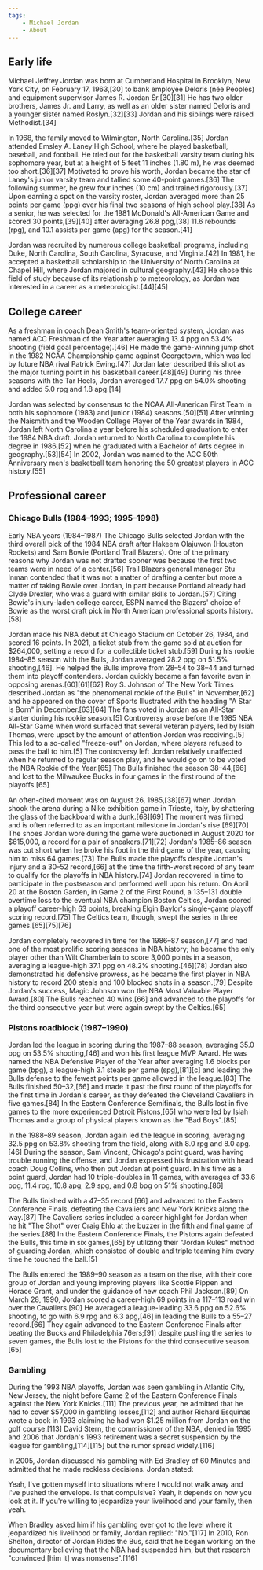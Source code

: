 ```yaml
---
tags:
    - Michael Jordan
    - About
---
```



## Early life

Michael Jeffrey Jordan was born at Cumberland Hospital in Brooklyn, New York City, on February 17, 1963,[30] to bank employee Deloris (née Peoples) and equipment supervisor James R. Jordan Sr.[30][31] He has two older brothers, James Jr. and Larry, as well as an older sister named Deloris and a younger sister named Roslyn.[32][33] Jordan and his siblings were raised Methodist.[34]

In 1968, the family moved to Wilmington, North Carolina.[35] Jordan attended Emsley A. Laney High School, where he played basketball, baseball, and football. He tried out for the basketball varsity team during his sophomore year, but at a height of 5 feet 11 inches (1.80 m), he was deemed too short.[36][37] Motivated to prove his worth, Jordan became the star of Laney's junior varsity team and tallied some 40-point games.[36] The following summer, he grew four inches (10 cm) and trained rigorously.[37] Upon earning a spot on the varsity roster, Jordan averaged more than 25 points per game (ppg) over his final two seasons of high school play.[38] As a senior, he was selected for the 1981 McDonald's All-American Game and scored 30 points,[39][40] after averaging 26.8 ppg,[38] 11.6 rebounds (rpg), and 10.1 assists per game (apg) for the season.[41]

Jordan was recruited by numerous college basketball programs, including Duke, North Carolina, South Carolina, Syracuse, and Virginia.[42] In 1981, he accepted a basketball scholarship to the University of North Carolina at Chapel Hill, where Jordan majored in cultural geography.[43] He chose this field of study because of its relationship to meteorology, as Jordan was interested in a career as a meteorologist.[44][45]

## College career

As a freshman in coach Dean Smith's team-oriented system, Jordan was named ACC Freshman of the Year after averaging 13.4 ppg on 53.4% shooting (field goal percentage).[46] He made the game-winning jump shot in the 1982 NCAA Championship game against Georgetown, which was led by future NBA rival Patrick Ewing.[47] Jordan later described this shot as the major turning point in his basketball career.[48][49] During his three seasons with the Tar Heels, Jordan averaged 17.7 ppg on 54.0% shooting and added 5.0 rpg and 1.8 apg.[14]

Jordan was selected by consensus to the NCAA All-American First Team in both his sophomore (1983) and junior (1984) seasons.[50][51] After winning the Naismith and the Wooden College Player of the Year awards in 1984, Jordan left North Carolina a year before his scheduled graduation to enter the 1984 NBA draft. Jordan returned to North Carolina to complete his degree in 1986,[52] when he graduated with a Bachelor of Arts degree in geography.[53][54] In 2002, Jordan was named to the ACC 50th Anniversary men's basketball team honoring the 50 greatest players in ACC history.[55]

## Professional career

### Chicago Bulls (1984–1993; 1995–1998)
Early NBA years (1984–1987)
The Chicago Bulls selected Jordan with the third overall pick of the 1984 NBA draft after Hakeem Olajuwon (Houston Rockets) and Sam Bowie (Portland Trail Blazers). One of the primary reasons why Jordan was not drafted sooner was because the first two teams were in need of a center.[56] Trail Blazers general manager Stu Inman contended that it was not a matter of drafting a center but more a matter of taking Bowie over Jordan, in part because Portland already had Clyde Drexler, who was a guard with similar skills to Jordan.[57] Citing Bowie's injury-laden college career, ESPN named the Blazers' choice of Bowie as the worst draft pick in North American professional sports history.[58]

Jordan made his NBA debut at Chicago Stadium on October 26, 1984, and scored 16 points. In 2021, a ticket stub from the game sold at auction for $264,000, setting a record for a collectible ticket stub.[59] During his rookie 1984–85 season with the Bulls, Jordan averaged 28.2 ppg on 51.5% shooting,[46]. He helped the Bulls improve from 28–54 to 38–44 and turned them into playoff contenders. Jordan quickly became a fan favorite even in opposing arenas.[60][61][62] Roy S. Johnson of The New York Times described Jordan as "the phenomenal rookie of the Bulls" in November,[62] and he appeared on the cover of Sports Illustrated with the heading "A Star Is Born" in December.[63][64] The fans voted in Jordan as an All-Star starter during his rookie season.[5] Controversy arose before the 1985 NBA All-Star Game when word surfaced that several veteran players, led by Isiah Thomas, were upset by the amount of attention Jordan was receiving.[5] This led to a so-called "freeze-out" on Jordan, where players refused to pass the ball to him.[5] The controversy left Jordan relatively unaffected when he returned to regular season play, and he would go on to be voted the NBA Rookie of the Year.[65] The Bulls finished the season 38–44,[66] and lost to the Milwaukee Bucks in four games in the first round of the playoffs.[65]

An often-cited moment was on August 26, 1985,[38][67] when Jordan shook the arena during a Nike exhibition game in Trieste, Italy, by shattering the glass of the backboard with a dunk.[68][69] The moment was filmed and is often referred to as an important milestone in Jordan's rise.[69][70] The shoes Jordan wore during the game were auctioned in August 2020 for $615,000, a record for a pair of sneakers.[71][72] Jordan's 1985–86 season was cut short when he broke his foot in the third game of the year, causing him to miss 64 games.[73] The Bulls made the playoffs despite Jordan's injury and a 30–52 record,[66] at the time the fifth-worst record of any team to qualify for the playoffs in NBA history.[74] Jordan recovered in time to participate in the postseason and performed well upon his return. On April 20 at the Boston Garden, in Game 2 of the First Round, a 135–131 double overtime loss to the eventual NBA champion Boston Celtics, Jordan scored a playoff career-high 63 points, breaking Elgin Baylor's single-game playoff scoring record.[75] The Celtics team, though, swept the series in three games.[65][75][76]

Jordan completely recovered in time for the 1986–87 season,[77] and had one of the most prolific scoring seasons in NBA history; he became the only player other than Wilt Chamberlain to score 3,000 points in a season, averaging a league-high 37.1 ppg on 48.2% shooting.[46][78] Jordan also demonstrated his defensive prowess, as he became the first player in NBA history to record 200 steals and 100 blocked shots in a season.[79] Despite Jordan's success, Magic Johnson won the NBA Most Valuable Player Award.[80] The Bulls reached 40 wins,[66] and advanced to the playoffs for the third consecutive year but were again swept by the Celtics.[65]

### Pistons roadblock (1987–1990)
Jordan led the league in scoring during the 1987–88 season, averaging 35.0 ppg on 53.5% shooting,[46] and won his first league MVP Award. He was named the NBA Defensive Player of the Year after averaging 1.6 blocks per game (bpg), a league-high 3.1 steals per game (spg),[81][c] and leading the Bulls defense to the fewest points per game allowed in the league.[83] The Bulls finished 50–32,[66] and made it past the first round of the playoffs for the first time in Jordan's career, as they defeated the Cleveland Cavaliers in five games.[84] In the Eastern Conference Semifinals, the Bulls lost in five games to the more experienced Detroit Pistons,[65] who were led by Isiah Thomas and a group of physical players known as the "Bad Boys".[85]

In the 1988–89 season, Jordan again led the league in scoring, averaging 32.5 ppg on 53.8% shooting from the field, along with 8.0 rpg and 8.0 apg.[46] During the season, Sam Vincent, Chicago's point guard, was having trouble running the offense, and Jordan expressed his frustration with head coach Doug Collins, who then put Jordan at point guard. In his time as a point guard, Jordan had 10 triple-doubles in 11 games, with averages of 33.6 ppg, 11.4 rpg, 10.8 apg, 2.9 spg, and 0.8 bpg on 51% shooting.[86]

The Bulls finished with a 47–35 record,[66] and advanced to the Eastern Conference Finals, defeating the Cavaliers and New York Knicks along the way.[87] The Cavaliers series included a career highlight for Jordan when he hit "The Shot" over Craig Ehlo at the buzzer in the fifth and final game of the series.[88] In the Eastern Conference Finals, the Pistons again defeated the Bulls, this time in six games,[65] by utilizing their "Jordan Rules" method of guarding Jordan, which consisted of double and triple teaming him every time he touched the ball.[5]

The Bulls entered the 1989–90 season as a team on the rise, with their core group of Jordan and young improving players like Scottie Pippen and Horace Grant, and under the guidance of new coach Phil Jackson.[89] On March 28, 1990, Jordan scored a career-high 69 points in a 117–113 road win over the Cavaliers.[90] He averaged a league-leading 33.6 ppg on 52.6% shooting, to go with 6.9 rpg and 6.3 apg,[46] in leading the Bulls to a 55–27 record.[66] They again advanced to the Eastern Conference Finals after beating the Bucks and Philadelphia 76ers;[91] despite pushing the series to seven games, the Bulls lost to the Pistons for the third consecutive season.[65]

### Gambling
During the 1993 NBA playoffs, Jordan was seen gambling in Atlantic City, New Jersey, the night before Game 2 of the Eastern Conference Finals against the New York Knicks.[111] The previous year, he admitted that he had to cover $57,000 in gambling losses,[112] and author Richard Esquinas wrote a book in 1993 claiming he had won $1.25 million from Jordan on the golf course.[113] David Stern, the commissioner of the NBA, denied in 1995 and 2006 that Jordan's 1993 retirement was a secret suspension by the league for gambling,[114][115] but the rumor spread widely.[116]

In 2005, Jordan discussed his gambling with Ed Bradley of 60 Minutes and admitted that he made reckless decisions. Jordan stated:

Yeah, I've gotten myself into situations where I would not walk away and I've pushed the envelope. Is that compulsive? Yeah, it depends on how you look at it. If you're willing to jeopardize your livelihood and your family, then yeah.

When Bradley asked him if his gambling ever got to the level where it jeopardized his livelihood or family, Jordan replied: "No."[117] In 2010, Ron Shelton, director of Jordan Rides the Bus, said that he began working on the documentary believing that the NBA had suspended him, but that research "convinced [him it] was nonsense".[116]